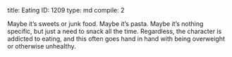 title:          Eating
ID:             1209
type:           md
compile:        2



Maybe it’s sweets or junk food. Maybe it’s pasta. Maybe it’s nothing specific, but just a need to snack all the time. Regardless, the character is addicted to eating, and this often goes hand in hand with being overweight or otherwise unhealthy.
